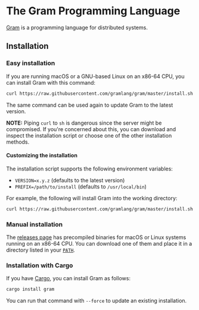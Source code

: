 # The Gram Programming Language

[Gram](https://www.gram.org) is a programming language for distributed systems.

## Installation

### Easy installation

If you are running macOS or a GNU-based Linux on an x86-64 CPU, you can install Gram with this command:

```sh
curl https://raw.githubusercontent.com/gramlang/gram/master/install.sh -LSfs | sh
```

The same command can be used again to update Gram to the latest version.

**NOTE:** Piping `curl` to `sh` is dangerous since the server might be compromised. If you're concerned about this, you can download and inspect the installation script or choose one of the other installation methods.

#### Customizing the installation

The installation script supports the following environment variables:

- `VERSION=x.y.z` (defaults to the latest version)
- `PREFIX=/path/to/install` (defaults to `/usr/local/bin`)

For example, the following will install Gram into the working directory:

```sh
curl https://raw.githubusercontent.com/gramlang/gram/master/install.sh -LSfs | PREFIX=. sh
```

### Manual installation

The [releases page](https://github.com/gramlang/gram/releases) has precompiled binaries for macOS or Linux systems running on an x86-64 CPU. You can download one of them and place it in a directory listed in your [`PATH`](https://en.wikipedia.org/wiki/PATH_\(variable\)).

### Installation with Cargo

If you have [Cargo](https://doc.rust-lang.org/cargo/), you can install Gram as follows:

```sh
cargo install gram
```

You can run that command with `--force` to update an existing installation.
